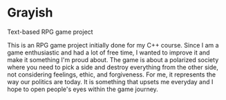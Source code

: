 # Grayish
 Text-based RPG game project
 
 This is an RPG game project initially done for my C++ course. Since I am a game enthusiastic and had a lot of free time, I wanted to improve it and make it something I'm proud about. The game is about a polarized society where you need to pick a side and destroy everything from the other side, not considering feelings, ethic, and forgiveness. For me, it represents the way our politics are today. It is something that upsets me everyday and I hope to open people's eyes within the game journey.  
